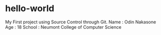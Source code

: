 # hello-world
My First project using Source Control through Git.
Name : Odin Nakasone
Age : 18
School : Neumont College of Computer Science
